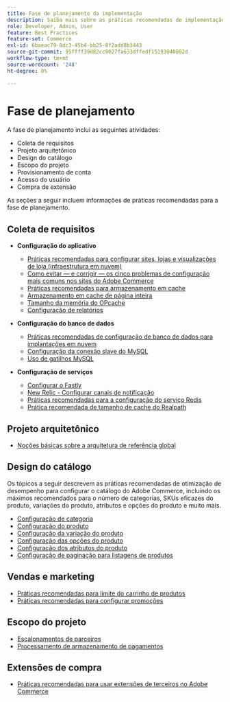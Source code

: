 ```yaml
---
title: Fase de planejamento da implementação
description: Saiba mais sobre as práticas recomendadas de implementação para a fase de planejamento de projetos do Adobe Commerce.
role: Developer, Admin, User
feature: Best Practices
feature-set: Commerce
exl-id: 6baeac79-8dc3-45b4-bb25-8f2add8b3443
source-git-commit: 95ffff39d82cc9027fa633dffedf15193040802d
workflow-type: tm+mt
source-wordcount: '248'
ht-degree: 0%

---
```


# Fase de planejamento

A fase de planejamento inclui as seguintes atividades:

- Coleta de requisitos
- Projeto arquitetônico
- Design do catálogo
- Escopo do projeto
- Provisionamento de conta
- Acesso do usuário
- Compra de extensão

As seções a seguir incluem informações de práticas recomendadas para a fase de planejamento.

## Coleta de requisitos

- **Configuração do aplicativo**
   - [Práticas recomendadas para configurar sites, lojas e visualizações de loja (infraestrutura em nuvem)](sites-stores-store-views.md)
   - [Como evitar — e corrigir — os cinco problemas de configuração mais comuns nos sites do Adobe Commerce](https://business.adobe.com/blog/how-to/usual-suspects-five-configuration-fixes-maximize-your-peak-sales)
   - [Práticas recomendadas para armazenamento em cache](https://docs.magento.com/user-guide/system/cache-management.html#best-practices-for-caching)
   - [Armazenamento em cache de página inteira](https://developer.adobe.com/commerce/php/development/cache/page/public-content/)
   - [Tamanho da memória do OPcache](opcache-memory-size.md)
   - [Configuração de relatórios](reporting-configuration.md)

- **Configuração do banco de dados**
   - [Práticas recomendadas de configuração de banco de dados para implantações em nuvem&#x200B;](database-on-cloud.md)
   - [Configuração da conexão slave do MySQL&#x200B;](configure-mysql-slave-connection-on-cloud.md)
   - [Uso de gatilhos MySQL](mysql-triggers-usage.md)

- **Configuração de serviços**
   - [Configurar o Fastly](https://devdocs.magento.com/cloud/cdn/configure-fastly.html)
   - [New Relic - Configurar canais de notificação](https://devdocs.magento.com/cloud/project/new-relic.html#configure-notification-channels)
   - [Práticas recomendadas para a configuração do serviço Redis&#x200B;](redis-service-configuration.md)
   - [Prática recomendada de tamanho de cache do Realpath](realpath-cache-size.md)

## **Projeto arquitetônico**

<!--Asset not yet integrated
- [GRA Architecture examples](https://wiki.corp.adobe.com/x/kD4ykw)
-->
- [Noções básicas sobre a arquitetura de referência global](../../../implementation-playbook/architecture/global-reference.md)

## **Design do catálogo**

Os tópicos a seguir descrevem as práticas recomendadas de otimização de desempenho para configurar o catálogo do Adobe Commerce, incluindo os máximos recomendados para o número de categorias, SKUs eficazes do produto, variações do produto, atributos e opções do produto e muito mais.

- [Configuração de categoria](category-limits.md)
- [Configuração do produto&#x200B;](product-sku-limits.md)
- [Configuração da variação do produto](product-variations.md)
- [Configuração das opções do produto](product-options.md)
- [Configuração dos atributos do produto&#x200B;](product-attributes-and-options.md)
- [Configuração de paginação para listagens de produtos](product-listing-pagination.md)

## **Vendas e marketing**

- [Práticas recomendadas para limite do carrinho de produtos](product-cart.md)
- [Práticas recomendadas para configurar promoções](product-cart-promotions.md)

## **Escopo do projeto**

- [Escalonamentos de parceiros](partner-escalation.md)
- [Processamento de armazenamento de pagamentos](payment-processing-storage.md)

## **Extensões de compra**

- [Práticas recomendadas para usar extensões de terceiros no Adobe Commerce](extensions.md)
